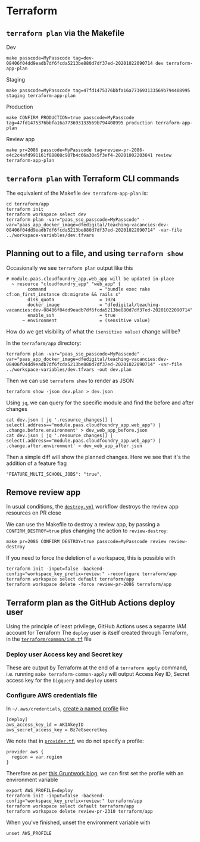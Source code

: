 # Terraform

## `terraform plan` via the Makefile

Dev
```
make passcode=MyPasscode tag=dev-08406f04dd9eadb7df6fcda5213be880d7df37ed-20201022090714 dev terraform-app-plan
```

Staging
```
make passcode=MyPasscode tag=47fd1475376bbfa16a773693133569b794408995 staging terraform-app-plan
```

Production
```
make CONFIRM_PRODUCTION=true passcode=MyPasscode tag=47fd1475376bbfa16a773693133569b794408995 production terraform-app-plan
```

Review app
```
make pr=2086 passcode=MyPasscode tag=review-pr-2086-e4c2c4afd991161f88808c907b4c66a30e5f3ef4-20201002203641 review terraform-app-plan
```

## `terraform plan` with Terraform CLI commands

The equivalent of the Makefile `dev terraform-app-plan` is:
```
cd terraform/app
terraform init
terraform workspace select dev
terraform plan -var="paas_sso_passcode=MyPasscode" -var="paas_app_docker_image=dfedigital/teaching-vacancies:dev-08406f04dd9eadb7df6fcda5213be880d7df37ed-20201022090714" -var-file ../workspace-variables/dev.tfvars
```

## Planning out to a file, and using `terraform show`

Occasionally we see `terraform plan` output like this

```
# module.paas.cloudfoundry_app.web_app will be updated in-place
  ~ resource "cloudfoundry_app" "web_app" {
        command                    = "bundle exec rake cf:on_first_instance db:migrate && rails s"
        disk_quota                 = 1024
        docker_image               = "dfedigital/teaching-vacancies:dev-08406f04dd9eadb7df6fcda5213be880d7df37ed-20201022090714"
        enable_ssh                 = true
      ~ environment                = (sensitive value)
```

How do we get visibility of what the `(sensitive value)` change will be?

In the `terraform/app` directory:

```
terraform plan -var="paas_sso_passcode=MyPasscode" -var="paas_app_docker_image=dfedigital/teaching-vacancies:dev-08406f04dd9eadb7df6fcda5213be880d7df37ed-20201022090714" -var-file ../workspace-variables/dev.tfvars -out dev.plan
```
Then we can use `terraform show` to render as JSON
```
terraform show -json dev.plan > dev.json
```
Using `jq`, we can query for the specific module and find the before and after changes
```
cat dev.json | jq '.resource_changes[] | select(.address=="module.paas.cloudfoundry_app.web_app") | .change.before.environment' > dev_web_app_before.json
cat dev.json | jq '.resource_changes[] | select(.address=="module.paas.cloudfoundry_app.web_app") | .change.after.environment' > dev_web_app_after.json 
```

Then a simple diff will show the planned changes.
Here we see that it's the addition of a feature flag
```
"FEATURE_MULTI_SCHOOL_JOBS": "true",
```

## Remove review app

In usual conditions, the [`destroy.yml`](../.github/workflows/destroy.yml) workflow destroys the review app resources on PR close

We can use the Makefile to destroy a review app, by passing a `CONFIRM_DESTROY=true` plus changing the action to `review-destroy`:
```
make pr=2086 CONFIRM_DESTROY=true passcode=MyPasscode review review-destroy
```

If you need to force the deletion of a workspace, this is possible with 
```
terraform init -input=false -backend-config="workspace_key_prefix=review:" -reconfigure terraform/app
terraform workspace select default terraform/app
terraform workspace delete -force review-pr-2086 terraform/app
``` 

## Terraform plan as the GitHub Actions deploy user

Using the principle of least privilege, GitHub Actions uses a separate IAM account for Terraform
The `deploy` user is itself created through Terraform, in the [`terraform/common/iam.tf`](../terraform/common/iam.tf) file

### Deploy user Access key and Secret key

These are output by Terraform at the end of a `terraform apply` command, i.e. running `make terraform-common-apply` will output
Access Key ID, Secret access key for the `bigquery` and `deploy` users

### Configure AWS credentials file

In `~/.aws/credentials`, [create a named profile](https://docs.aws.amazon.com/cli/latest/userguide/cli-configure-profiles.html) like

```
[deploy]
aws_access_key_id = AKIAkeyID
aws_secret_access_key = Bz7eGsecretkey
```

We note that in [`provider.tf`](../terraform/app/provider.tf), we do not specify a profile:

```
provider aws {
  region = var.region
}
```

Therefore as per [this Gruntwork blog](https://blog.gruntwork.io/authenticating-to-aws-with-the-credentials-file-d16c0fbcbf9e), we can first set the profile with an environment variable

```
export AWS_PROFILE=deploy
terraform init -input=false -backend-config="workspace_key_prefix=review:" terraform/app
terraform workspace select default terraform/app
terraform workspace delete review-pr-2310 terraform/app
```

When you've finished, unset the environment variable with
```
unset AWS_PROFILE
```
